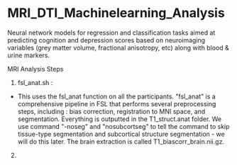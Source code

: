 # MRI_DTI_Machinelearning_Analysis
Neural network models for regression and classification tasks aimed at predicting cognition and depression scores based on neuroimaging variables (grey matter volume, fractional anisotropy, etc) along with blood &amp; urine markers.



MRI Analysis Steps
1. fsl_anat.sh :
-    This uses the fsl_anat function on all the participants. "fsl_anat" is a comprehensive pipeline in FSL that performs several preprocessing steps, including : bias correction, registration to MNI   space, and segmentation. Everything is outputted in the T1_struct.anat folder. We use command "-noseg" and "nosubcortseg" to tell the command to skip tissue-type segmentation and subcortical structure segmentation - we will do this later. The brain extraction is called T1_biascorr_brain.nii.gz. 

2. 
